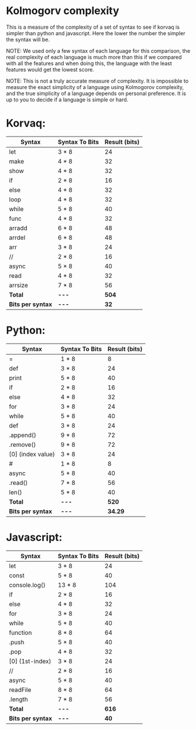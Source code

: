 # Kolmogorv complexity
This  is a measure of the complexity of a set of syntax to see if korvaq is simpler than python and javascript.
Here the lower the number the simpler the syntax will be. 

NOTE: We used only a few syntax of each language for this comparison, the real complexity of each language is much more than this if we compared with all the features and when doing this, the language with the least features would get the lowest score.

NOTE: This is not a truly accurate measure of complexity. It is impossible to measure the exact simplicity of a language using Kolmogorov complexity, and the true simplicity of a language depends on personal preference. It is up to you to decide if a language is simple or hard.


# Korvaq:

| Syntax      | Syntax To Bits  | Result (bits) |
|-------------|------------------|----------------|
| let         | 3 * 8            | 24             |
| make        | 4 * 8            | 32             |
| show        | 4 * 8            | 32             |
| if          | 2 * 8            | 16             |
| else        | 4 * 8            | 32             |
| loop        | 4 * 8            | 32             |
| while       | 5 * 8            | 40             |
| func        | 4 * 8            | 32             |
| arradd      | 6 * 8            | 48             |
| arrdel      | 6 * 8            | 48             |
| arr         | 3 * 8            | 24             |
| //          | 2 * 8            | 16             |
| async       | 5 * 8            | 40             |
| read        | 4 * 8            | 32             |
| arrsize     | 7 * 8            | 56             |
| **Total**   | **---** | **504**                 |
| **Bits per syntax** | **---** | **32**          |


# Python:

| Syntax               | Syntax To Bits  | Result (bits) |
|----------------------|------------------|----------------|
| =                    | 1 * 8            | 8              |
| def                  | 3 * 8            | 24             |
| print                | 5 * 8            | 40             |
| if                   | 2 * 8            | 16             |
| else                 | 4 * 8            | 32             |
| for                  | 3 * 8            | 24             |
| while                | 5 * 8            | 40             |
| def                  | 3 * 8            | 24             |
| .append()           | 9 * 8            | 72             |
| .remove()           | 9 * 8            | 72             |
| [0] (index value)   | 3 * 8            | 24             |
| #                    | 1 * 8            | 8              |
| async                | 5 * 8            | 40             |
| .read()             | 7 * 8            | 56             |
| len()               | 5 * 8            | 40             |
| **Total**           | **---**          | **520**        |
| **Bits per syntax** | **---**          | **34.29**      |



# Javascript:

| Syntax               | Syntax To Bits  | Result (bits) |
|----------------------|------------------|----------------|
| let                  | 3 * 8            | 24             |
| const                | 5 * 8            | 40             |
| console.log()       | 13 * 8           | 104            |
| if                   | 2 * 8            | 16             |
| else                 | 4 * 8            | 32             |
| for                  | 3 * 8            | 24             |
| while                | 5 * 8            | 40             |
| function             | 8 * 8            | 64             |
| .push                | 5 * 8            | 40             |
| .pop                 | 4 * 8            | 32             |
| [0] (1st-index)     | 3 * 8            | 24             |
| //                   | 2 * 8            | 16             |
| async                | 5 * 8            | 40             |
| readFile            | 8 * 8            | 64             |
| .length             | 7 * 8            | 56             |
| **Total**           | **---**          | **616**        |
| **Bits per syntax** | **---**          | **40**         |